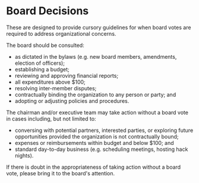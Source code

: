 # Board Decisions

These are designed to provide cursory guidelines for when board votes are required to address organizational concerns.

The board should be consulted:
* as dictated in the bylaws (e.g. new board members, amendments, election of officers);
* establishing a budget;
* reviewing and approving financial reports;  
* all expenditures above $100;
* resolving inter-member disputes;
* contractually binding the organization to any person or party; and
* adopting or adjusting policies and procedures.

The chairman and/or executive team may take action without a board vote in cases including, but not limited to:
* conversing with potential partners, interested parties, or exploring future opportunities provided the organization is not contractually bound;
* expenses or reimbursements within budget and below $100; and
* standard day-to-day business (e.g. scheduling meetings, hosting hack nights).

If there is doubt in the appropriateness of taking action without a board vote, please bring it to the board's attention.  
